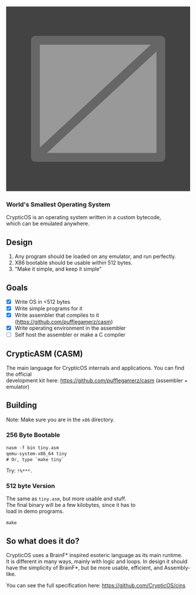 
![](https://raw.githubusercontent.com/CrypticOS/CrypticOS.github.io/master/logo.png)
### World's Smallest Operating System
CrypticOS is an operating system written in a custom bytecode,  
which can be emulated anywhere.  

## Design
1. Any program should be loaded on any emulator, and run perfectly.
2. X86 bootable should be usable within 512 bytes.
3. "Make it simple, and keep it simple"

## Goals
- [x] Write OS in <512 bytes  
- [x] Write simple programs for it
- [x] Write assembler that compiles to it (https://github.com/pufflegamerz/casm)  
- [x] Write operating environment in the assembler  
- [ ] Self host the assembler or make a C compiler  

## CrypticASM (CASM)
The main language for CrypticOS internals and applications. You can find the official  
development kit here: https://github.com/pufflegamerz/casm (assembler + emulator)  

## Building
Note: Make sure you are in the `x86` directory.  
### 256 Byte Bootable
```
nasm -f bin tiny.asm
qemu-system-x86_64 tiny
# Or, type `make tiny`
```
Try: `!%***.`  

### 512 byte Version
The same as `tiny.asm`, but more usable and stuff.  
The final binary will be a few kilobytes, since it has to  
load in demo programs.
```
make
```

## So what does it do?
CrypticOS uses a BrainF* inspired esoteric language as its main runtime.  
It is different in many ways, mainly with logic and loops. In design it should  
have the simplicity of BrainF*, but be more usable, efficient, and Assembly-like.

You can see the full specification here: https://github.com/CrypticOS/cins  
